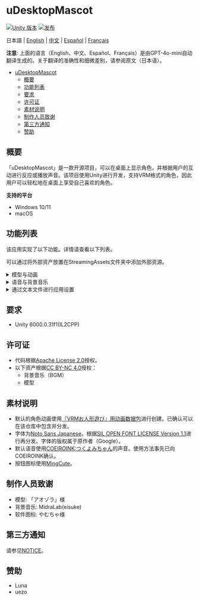 # uDesktopMascot

[![Unity 版本](https://img.shields.io/badge/Unity-6000.0%2B-blueviolet?logo=unity)](https://unity.com/releases/editor/archive)
[![发布](https://img.shields.io/github/release/MidraLab/uDesktopMascot.svg)](https://github.com/MidraLab/uDesktopMascot/releases)

日本語 | [English](README_EN.md) | [中文](README_CN.md) | [Español](README_ES.md) | [Français](README_FR.md)

**注意**: 上面的语言（English、中文、Español、Français）是由GPT-4o-mini自动翻译生成的。关于翻译的准确性和细微差别，请参阅原文（日本语）。

<!-- TOC -->
* [uDesktopMascot](#udesktopmascot)
  * [概要](#概要)
  * [功能列表](#功能列表)
  * [要求](#要求)
  * [许可证](#许可证)
  * [素材说明](#素材说明)
  * [制作人员致谢](#制作人员致谢)
  * [第三方通知](#third-party-notices)
  * [赞助](#sponsor)
<!-- TOC -->

## 概要

「uDesktopMascot」是一款开源项目，可以在桌面上显示角色，并根据用户的互动进行反应或播放声音。该项目使用Unity进行开发，支持VRM格式的角色，因此用户可以轻松地在桌面上享受自己喜欢的角色。

**支持的平台**
* Windows 10/11
* macOS

## 功能列表

该应用实现了以下功能。详情请查看以下列表。

可以通过将外部资产放置在StreamingAssets文件夹中添加外部资源。

<details>

<summary>模型与动画</summary>
* 读取并显示保存在StreamingAssets中的任意模型文件。
  * 支持VRM(1.x, 0.x)格式的模型。
  * 支持GLB/GLTF格式的模型。

</details>

<details>

<summary>语音与背景音乐</summary>
* 从StreamingAssets/Voice/目录加载并播放的音频文件。如果有多个，将随机播放。
  * 点击时播放的音频文件来自StreamingAssets/Voice/Click/目录。
* 从StreamingAssets/BGM/目录加载并播放的音乐文件。如果有多个，将随机播放。
* 默认角色语音的添加
  * 默认语音使用[COEIROINK:つくよみちゃん](https://coeiroink.com/character/audio-character/tsukuyomi-chan)的声音。
  * 在应用启动时、应用退出时和点击时播放。

</details>

<details>

<summary>通过文本文件进行应用设置</summary>
可以通过application_settings.txt文件更改应用程序设置。

设置文件的结构如下所示：

```txt
[Character]
ModelPath=default.vrm
TexturePaths=test.png
Scale=3
PositionX=0
PositionY=0
PositionZ=0
RotationX=0
RotationY=0
RotationZ=0

[Sound]
VoiceVolume=1
BGMVolume=0.5
SEVolume=1

[Display]
Opacity=1
AlwaysOnTop=True

[Performance]
TargetFrameRate=60
QualityLevel=2
```

</details>

## 要求
* Unity 6000.0.31f1(IL2CPP)

## 许可证
* 代码根据[Apache License 2.0](LICENSE)授权。
* 以下资产根据[CC BY-NC 4.0](https://creativecommons.org/licenses/by-nc/4.0/)授权：
  * 背景音乐（BGM）
  * 模型

## 素材说明
* 默认的角色动画使用[『VRMお人形遊び』用动画数据包](https://fumi2kick.booth.pm/items/1655686)进行创建。已确认可以在该仓库中包含并分发。
* 字体为[Noto Sans Japanese](https://fonts.google.com/noto/specimen/Noto+Sans+JP?lang=ja_Jpan)。根据[SIL OPEN FONT LICENSE Version 1.1](https://fonts.google.com/noto/specimen/Noto+Sans+JP/license?lang=ja_Jpan)进行再分发。字体的版权属于原作者（Google）。
* 默认语音使用[COEIROINK:つくよみちゃん](https://coeiroink.com/character/audio-character/tsukuyomi-chan)的声音。使用方法事先已向COEIROINK确认。
* 按钮图标使用[MingCute](https://github.com/MidraLab/MingCute)。

## 制作人员致谢
* 模型: 「アオゾラ」様
* 背景音乐: MidraLab(eisuke)
* 软件图标: やむちゃ様

## 第三方通知

请参见[NOTICE](./NOTICE.md)。

## 赞助
- Luna
- uezo